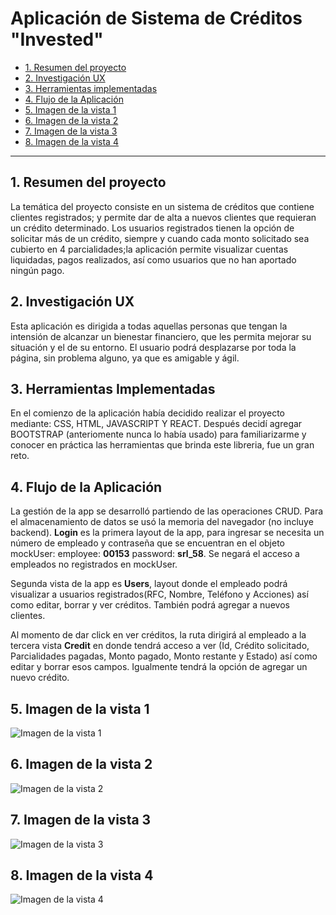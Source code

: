 # Aplicación de Sistema de Créditos "Invested"

* [1. Resumen del proyecto](#1-resumen-del-proyecto)
* [2. Investigación UX](#2-investigación-ux)
* [3. Herramientas implementadas](#3-primer-herramientas-implementadas)
* [4. Flujo de la Aplicación ](#4-flujo-de-la-aplicacion)    
* [5. Imagen de la vista 1](#5-imagen-de-la-vista-1)
* [6. Imagen de la vista 2](#6-imagen-de-la-vista-2)
* [7. Imagen de la vista 3](#7-imagen-de-la-vista-3)
* [8. Imagen de la vista 4](#8-imagen-de-la-vista-4)


***

## 1. Resumen del proyecto

La temática del proyecto consiste en un sistema de créditos que contiene clientes registrados;
y permite dar de alta a nuevos clientes que requieran un crédito determinado.
Los usuarios registrados tienen la opción de solicitar más de un crédito, siempre y cuando cada 
monto solicitado sea cubierto en 4 parcialidades;la aplicación permite visualizar cuentas liquidadas,
pagos realizados, así como usuarios que no han aportado ningún pago.

## 2. Investigación UX

Esta aplicación es dirigida a todas aquellas personas que tengan la intensión de alcanzar un bienestar 
financiero, que les permita mejorar su situación y el de su entorno. 
El usuario podrá desplazarse por toda la página, sin problema alguno, ya que es amigable y ágil.

## 3. Herramientas Implementadas

En el comienzo de la aplicación había decidido realizar el proyecto mediante: CSS, HTML, JAVASCRIPT Y REACT.
Después decidí agregar BOOTSTRAP (anteriomente nunca lo había usado) para familiarizarme y conocer en práctica 
las herramientas que brinda este libreria, fue un gran reto.

## 4. Flujo de la Aplicación

La gestión de la app se desarrolló partiendo de las operaciones CRUD. 
Para el almacenamiento de datos se usó la memoria del navegador (no incluye backend).
**Login** es la primera layout de la app, para ingresar se necesita un número de empleado y contraseña que se encuentran en el objeto mockUser: employee: **00153**  password: **srl_58**. 
Se negará el acceso a empleados no registrados en mockUser.

Segunda vista de la app es **Users**, layout donde el empleado podrá visualizar a usuarios registrados(RFC, Nombre, Teléfono y Acciones) así como editar, borrar y ver créditos. También podrá agregar a nuevos clientes.

Al momento de dar click en ver créditos, la ruta dirigirá al empleado a la tercera vista **Credit** en donde tendrá acceso a ver (Id, Crédito solicitado, Parcialidades pagadas, Monto pagado, Monto restante y Estado)  así como editar y borrar esos campos. Igualmente tendrá la opción de agregar un nuevo crédito.

## 5. Imagen de la vista 1
![Imagen de la vista 1](imagen/-inves-1.png)


## 6. Imagen de la vista 2
![Imagen de la vista 2](imagen-inve-2.png)

## 7. Imagen de la vista 3
![Imagen de la vista 3](imagen-inves-3.png)

## 8. Imagen de la vista 4
![Imagen de la vista 4](imagen-inves-4.png)
